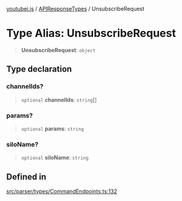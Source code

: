 [youtubei.js](../../../README.md) / [APIResponseTypes](../README.md) / UnsubscribeRequest

# Type Alias: UnsubscribeRequest

> **UnsubscribeRequest**: `object`

## Type declaration

### channelIds?

> `optional` **channelIds**: `string`[]

### params?

> `optional` **params**: `string`

### siloName?

> `optional` **siloName**: `string`

## Defined in

[src/parser/types/CommandEndpoints.ts:132](https://github.com/LuanRT/YouTube.js/blob/4729016fb98e7045ee4043857be7eef780c01e35/src/parser/types/CommandEndpoints.ts#L132)
